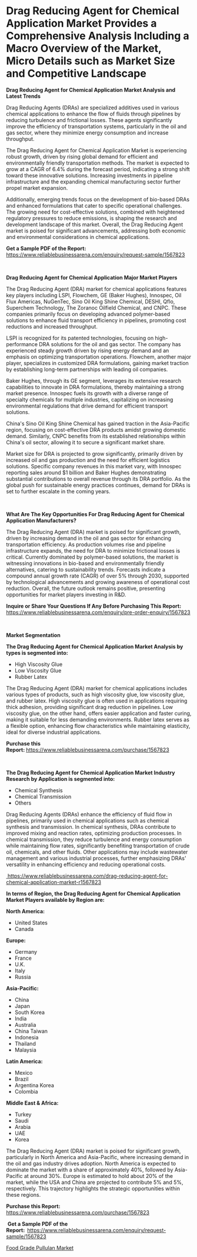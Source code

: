 <p><h1>Drag Reducing Agent for Chemical Application Market Provides a Comprehensive Analysis Including a Macro Overview of the Market, Micro Details such as Market Size and Competitive Landscape</h1></p><p><strong>Drag Reducing Agent for Chemical Application Market Analysis and Latest Trends</strong></p>
<p><p>Drag Reducing Agents (DRAs) are specialized additives used in various chemical applications to enhance the flow of fluids through pipelines by reducing turbulence and frictional losses. These agents significantly improve the efficiency of transportation systems, particularly in the oil and gas sector, where they minimize energy consumption and increase throughput.</p><p>The Drag Reducing Agent for Chemical Application Market is experiencing robust growth, driven by rising global demand for efficient and environmentally friendly transportation methods. The market is expected to grow at a CAGR of 6.4% during the forecast period, indicating a strong shift toward these innovative solutions. Increasing investments in pipeline infrastructure and the expanding chemical manufacturing sector further propel market expansion.</p><p>Additionally, emerging trends focus on the development of bio-based DRAs and enhanced formulations that cater to specific operational challenges. The growing need for cost-effective solutions, combined with heightened regulatory pressures to reduce emissions, is shaping the research and development landscape of this market. Overall, the Drag Reducing Agent market is poised for significant advancements, addressing both economic and environmental considerations in chemical applications.</p></p>
<p><strong>Get a Sample PDF of the Report:&nbsp;</strong> <a href="https://www.reliablebusinessarena.com/enquiry/request-sample/1567823?utm_campaign=2482&utm_medium=2&utm_source=Github&utm_content=ia&utm_term=23032025&utm_id=drag-reducing-agent-for-chemical-application">https://www.reliablebusinessarena.com/enquiry/request-sample/1567823</a></p>
<p>&nbsp;</p>
<p><strong>Drag Reducing Agent for Chemical Application Major Market Players</strong></p>
<p><p>The Drag Reducing Agent (DRA) market for chemical applications features key players including LSPI, Flowchem, GE (Baker Hughes), Innospec, Oil Flux Americas, NuGenTec, Sino Oil King Shine Chemical, DESHI, Qflo, Superchem Technology, The Zoranoc Oilfield Chemical, and CNPC. These companies primarily focus on developing advanced polymer-based solutions to enhance fluid transport efficiency in pipelines, promoting cost reductions and increased throughput.</p><p>LSPI is recognized for its patented technologies, focusing on high-performance DRA solutions for the oil and gas sector. The company has experienced steady growth driven by rising energy demand and an emphasis on optimizing transportation operations. Flowchem, another major player, specializes in customized DRA formulations, gaining market traction by establishing long-term partnerships with leading oil companies.</p><p>Baker Hughes, through its GE segment, leverages its extensive research capabilities to innovate in DRA formulations, thereby maintaining a strong market presence. Innospec fuels its growth with a diverse range of specialty chemicals for multiple industries, capitalizing on increasing environmental regulations that drive demand for efficient transport solutions.</p><p>China's Sino Oil King Shine Chemical has gained traction in the Asia-Pacific region, focusing on cost-effective DRA products amidst growing domestic demand. Similarly, CNPC benefits from its established relationships within China's oil sector, allowing it to secure a significant market share.</p><p>Market size for DRA is projected to grow significantly, primarily driven by increased oil and gas production and the need for efficient logistics solutions. Specific company revenues in this market vary, with Innospec reporting sales around $1 billion and Baker Hughes demonstrating substantial contributions to overall revenue through its DRA portfolio. As the global push for sustainable energy practices continues, demand for DRAs is set to further escalate in the coming years.</p></p>
<p>&nbsp;</p>
<p><strong>What Are The Key Opportunities For Drag Reducing Agent for Chemical Application Manufacturers?</strong></p>
<p><p>The Drag Reducing Agent (DRA) market is poised for significant growth, driven by increasing demand in the oil and gas sector for enhancing transportation efficiency. As production volumes rise and pipeline infrastructure expands, the need for DRA to minimize frictional losses is critical. Currently dominated by polymer-based solutions, the market is witnessing innovations in bio-based and environmentally friendly alternatives, catering to sustainability trends. Forecasts indicate a compound annual growth rate (CAGR) of over 5% through 2030, supported by technological advancements and growing awareness of operational cost reduction. Overall, the future outlook remains positive, presenting opportunities for market players investing in R&D.</p></p>
<p><strong>Inquire or Share Your Questions If Any Before Purchasing This Report:</strong> <a href="https://www.reliablebusinessarena.com/enquiry/pre-order-enquiry/1567823?utm_campaign=2482&utm_medium=2&utm_source=Github&utm_content=ia&utm_term=23032025&utm_id=drag-reducing-agent-for-chemical-application">https://www.reliablebusinessarena.com/enquiry/pre-order-enquiry/1567823</a></p>
<p>&nbsp;</p>
<p><strong>Market Segmentation</strong></p>
<p><strong>The Drag Reducing Agent for Chemical Application Market Analysis by types is segmented into:</strong></p>
<p><ul><li>High Viscosity Glue</li><li>Low Viscosity Glue</li><li>Rubber Latex</li></ul></p>
<p><p>The Drag Reducing Agent (DRA) market for chemical applications includes various types of products, such as high viscosity glue, low viscosity glue, and rubber latex. High viscosity glue is often used in applications requiring thick adhesion, providing significant drag reduction in pipelines. Low viscosity glue, on the other hand, offers easier application and faster curing, making it suitable for less demanding environments. Rubber latex serves as a flexible option, enhancing flow characteristics while maintaining elasticity, ideal for diverse industrial applications.</p></p>
<p><strong>Purchase this Report:&nbsp;</strong><a href="https://www.reliablebusinessarena.com/purchase/1567823?utm_campaign=2482&utm_medium=2&utm_source=Github&utm_content=ia&utm_term=23032025&utm_id=drag-reducing-agent-for-chemical-application">https://www.reliablebusinessarena.com/purchase/1567823</a></p>
<p>&nbsp;</p>
<p><strong>The Drag Reducing Agent for Chemical Application Market Industry Research by Application is segmented into:</strong></p>
<p><ul><li>Chemical Synthesis</li><li>Chemical Transmission</li><li>Others</li></ul></p>
<p><p>Drag Reducing Agents (DRAs) enhance the efficiency of fluid flow in pipelines, primarily used in chemical applications such as chemical synthesis and transmission. In chemical synthesis, DRAs contribute to improved mixing and reaction rates, optimizing production processes. In chemical transmission, they reduce turbulence and energy consumption while maintaining flow rates, significantly benefiting transportation of crude oil, chemicals, and other fluids. Other applications may include wastewater management and various industrial processes, further emphasizing DRAs' versatility in enhancing efficiency and reducing operational costs.</p></p>
<p><a href="https://www.reliablebusinessarena.com/drag-reducing-agent-for-chemical-application-market-r1567823?utm_campaign=2482&utm_medium=2&utm_source=Github&utm_content=ia&utm_term=23032025&utm_id=drag-reducing-agent-for-chemical-application">&nbsp;https://www.reliablebusinessarena.com/drag-reducing-agent-for-chemical-application-market-r1567823</a></p>
<p><strong>In terms of Region, the Drag Reducing Agent for Chemical Application Market Players available by Region are:</strong></p>
<p>
    <p> <strong> North America: </strong>
        <ul>
            <li>United States</li>
            <li>Canada</li>
        </ul>
        </p> 
    <p> <strong> Europe: </strong>
        <ul>
            <li>Germany</li>
            <li>France</li>
            <li>U.K.</li>
            <li>Italy</li>
            <li>Russia</li>
        </ul>
        </p> 
    <p> <strong> Asia-Pacific: </strong>
        <ul>
            <li>China</li>
            <li>Japan</li>
            <li>South Korea</li>
            <li>India</li>
            <li>Australia</li>
            <li>China Taiwan</li>
            <li>Indonesia</li>
            <li>Thailand</li>
            <li>Malaysia</li>
        </ul>
        </p> 
    <p> <strong> Latin America: </strong>
        <ul>
            <li>Mexico</li>
            <li>Brazil</li>
            <li>Argentina Korea</li>
            <li>Colombia</li>
        </ul>
        </p> 
    <p> <strong> Middle East & Africa: </strong>
        <ul>
            <li>Turkey</li>
            <li>Saudi</li>
            <li>Arabia</li>
            <li>UAE</li>
            <li>Korea</li>
        </ul>
    </p>
    </p>
<p><p>The Drag Reducing Agent (DRA) market is poised for significant growth, particularly in North America and Asia-Pacific, where increasing demand in the oil and gas industry drives adoption. North America is expected to dominate the market with a share of approximately 40%, followed by Asia-Pacific at around 30%. Europe is estimated to hold about 20% of the market, while the USA and China are projected to contribute 5% and 5%, respectively. This trajectory highlights the strategic opportunities within these regions.</p></p>
<p><strong>Purchase this Report: </strong><a href="https://www.reliablebusinessarena.com/purchase/1567823?utm_campaign=2482&utm_medium=2&utm_source=Github&utm_content=ia&utm_term=23032025&utm_id=drag-reducing-agent-for-chemical-application">https://www.reliablebusinessarena.com/purchase/1567823</a></p>
<p>&nbsp;<strong>Get a Sample PDF of the Report:&nbsp;&nbsp;</strong><a href="https://www.reliablebusinessarena.com/enquiry/request-sample/1567823?utm_campaign=2482&utm_medium=2&utm_source=Github&utm_content=ia&utm_term=23032025&utm_id=drag-reducing-agent-for-chemical-application">https://www.reliablebusinessarena.com/enquiry/request-sample/1567823</a></p>
<p><strong></strong></p>
<p><p><a href="https://github.com/akaalahk/Market-Research-Report-List-1/blob/main/food-grade-pullulan-market.md?utm_campaign=2482&utm_medium=2&utm_source=Github&utm_content=ia&utm_term=23032025&utm_id=drag-reducing-agent-for-chemical-application">Food Grade Pullulan Market</a></p></p>